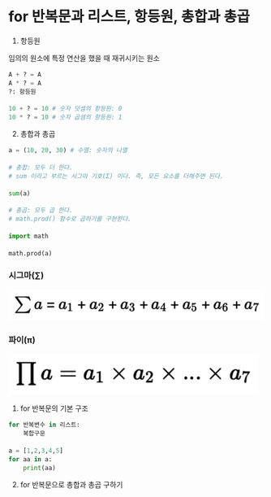 # for 반복문과 리스트, 항등원, 총합과 총곱

1. 항등원

임의의 원소에 특정 연산을 했을 때 재귀시키는 원소

```python
A + ? = A
A * ? = A
?: 항등원

10 + ? = 10 # 숫자 덧셈의 항등원: 0
10 * ? = 10 # 숫자 곱셈의 항등원: 1
```

2. 총합과 총곱 

```python
a = (10, 20, 30) # 수열: 숫자의 나열

# 총합: 모두 더 한다.
# sum 이라고 부르는 시그마 기호(Σ) 이다. 즉, 모든 요소를 더해주면 된다.

sum(a)

# 총곱: 모두 곱 한다.
# math.prod() 함수로 곱하기를 구현한다.

import math

math.prod(a)

```

### 시그마(∑)
![시그마](picture/sigma.png)

### 파이(π)
![파이](picture/pi.png)

1. for 반복문의 기본 구조 

```python
for 반복변수 in 리스트:
    복합구문

a = [1,2,3,4,5]
for aa in a:
    print(aa)
```

2. for 반복문으로 총합과 총곱 구하기

